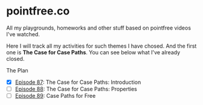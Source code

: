 # pointfree.co
All my playgrounds, homeworks and other stuff based on pointfree videos I've watched.

Here I will track all my activities for such themes I have chosed.
And the first one is **The Case for Case Paths**. You can see below what I've already closed.

The Plan
- [x] [Episode 87](https://www.pointfree.co/episodes/ep87-the-case-for-case-paths-introduction): The Case for Case Paths: Introduction
- [ ] [Episode 88](https://www.pointfree.co/episodes/ep88-the-case-for-case-paths-properties): The Case for Case Paths: Properties
- [ ] [Episode 89](https://www.pointfree.co/episodes/ep89-case-paths-for-free): Case Paths for Free
